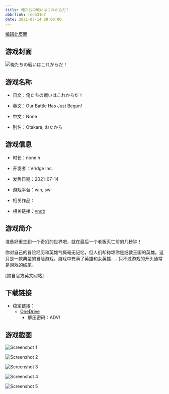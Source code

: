 ```yaml
---
title: 俺たちの戦いはこれからだ！
abbrlink: feeb31e7
date: 2021-07-14 00:00:00
---
```

[编辑此页面](https://github.com/ACG-3/ADV3-source/blob/main/source/_posts/games/%E4%BF%BA%E3%81%9F%E3%81%A1%E3%81%AE%E6%88%A6%E3%81%84%E3%81%AF%E3%81%93%E3%82%8C%E3%81%8B%E3%82%89%E3%81%A0%EF%BC%81.md)

## 游戏封面

![俺たちの戦いはこれからだ！](https://pan.timero.xyz/onedrive/img_lib_001/%E4%BF%BA%E3%81%9F%E3%81%A1%E3%81%AE%E6%88%A6%E3%81%84%E3%81%AF%E3%81%93%E3%82%8C%E3%81%8B%E3%82%89%E3%81%A0%EF%BC%81_cover.avif)


## 游戏名称

- 日文：俺たちの戦いはこれからだ！
- 英文：Our Battle Has Just Begun!
- 中文：None

- 别名：Otakara, おたから


## 游戏信息

- 时长：none h
- 开发者：Vridge Inc.
- 发售日期：2021-07-14
- 游戏平台：win, swi
- 相关作品：

- 相关链接：[vndb](https://vndb.org/v31425)


## 游戏简介

准备好重生到一个奇幻的世界吧，就在最后一个老板灭亡前的几秒钟！

你对自己的冒险经历和英雄气概毫无记忆，但人们却称颂你是拯救王国的英雄。这只是一款典型的冒险游戏，游戏中充满了英雄和女英雄......只不过游戏的开头通常是游戏的结尾。

[摘自官方英文网站］


## 下载链接

- 稳定链接：
    - [OneDrive](https://pan.timero.xyz/onedrive/adv_lib_001/%E4%BF%BA%E3%81%9F%E3%81%A1%E3%81%AE%E6%88%A6%E3%81%84%E3%81%AF%E3%81%93%E3%82%8C%E3%81%8B%E3%82%89%E3%81%A0%EF%BC%81)
        - 解压密码：ADV!



## 游戏截图


![Screenshot 1](https://pan.timero.xyz/onedrive/img_lib_001/%E4%BF%BA%E3%81%9F%E3%81%A1%E3%81%AE%E6%88%A6%E3%81%84%E3%81%AF%E3%81%93%E3%82%8C%E3%81%8B%E3%82%89%E3%81%A0%EF%BC%81_Screenshot_1.avif)

![Screenshot 2](https://pan.timero.xyz/onedrive/img_lib_001/%E4%BF%BA%E3%81%9F%E3%81%A1%E3%81%AE%E6%88%A6%E3%81%84%E3%81%AF%E3%81%93%E3%82%8C%E3%81%8B%E3%82%89%E3%81%A0%EF%BC%81_Screenshot_2.avif)

![Screenshot 3](https://pan.timero.xyz/onedrive/img_lib_001/%E4%BF%BA%E3%81%9F%E3%81%A1%E3%81%AE%E6%88%A6%E3%81%84%E3%81%AF%E3%81%93%E3%82%8C%E3%81%8B%E3%82%89%E3%81%A0%EF%BC%81_Screenshot_3.avif)

![Screenshot 4](https://pan.timero.xyz/onedrive/img_lib_001/%E4%BF%BA%E3%81%9F%E3%81%A1%E3%81%AE%E6%88%A6%E3%81%84%E3%81%AF%E3%81%93%E3%82%8C%E3%81%8B%E3%82%89%E3%81%A0%EF%BC%81_Screenshot_4.avif)

![Screenshot 5](https://pan.timero.xyz/onedrive/img_lib_001/%E4%BF%BA%E3%81%9F%E3%81%A1%E3%81%AE%E6%88%A6%E3%81%84%E3%81%AF%E3%81%93%E3%82%8C%E3%81%8B%E3%82%89%E3%81%A0%EF%BC%81_Screenshot_5.avif)


